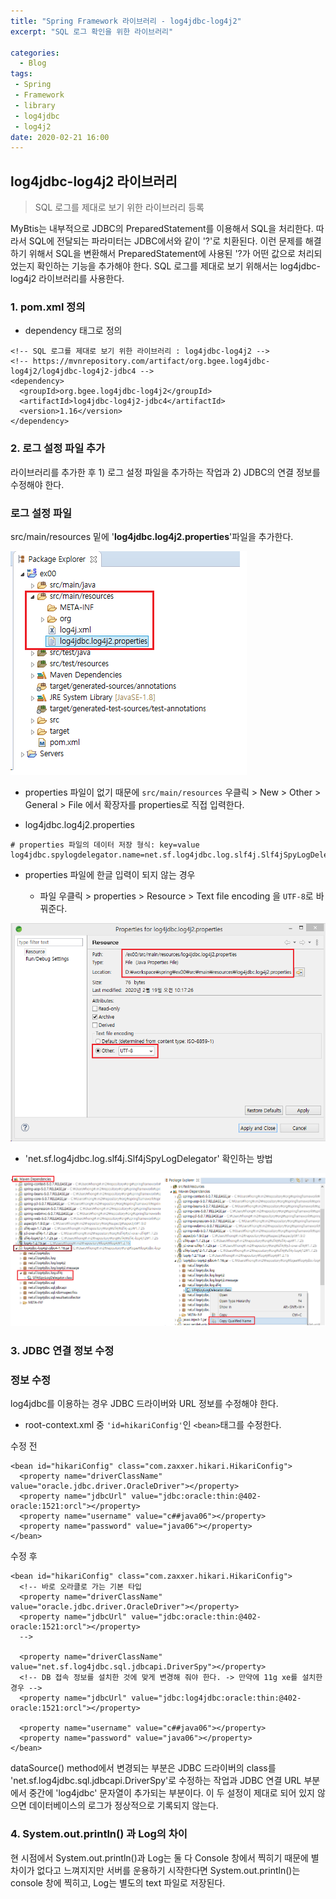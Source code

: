 ```yaml
---
title: "Spring Framework 라이브러리 - log4jdbc-log4j2"
excerpt: "SQL 로그 확인을 위한 라이브러리"

categories:
  - Blog
tags:
 - Spring
 - Framework
 - library
 - log4jdbc
 - log4j2
date: 2020-02-21 16:00
---
```


## log4jdbc-log4j2 라이브러리

> SQL 로그를 제대로 보기 위한 라이브러리 등록

MyBtis는 내부적으로 JDBC의 PreparedStatement를 이용해서 SQL을 처리한다. 따라서 SQL에 전달되는 파라미터는 JDBC에서와 같이 '?'로 치환된다. 이런 문제를 해결하기 위해서 SQL을 변환해서 PreparedStatement에 사용된 '?가 어떤 값으로 처리되었는지 확인하는 기능을 추가해야 한다. SQL 로그를 제대로 보기 위해서는 log4jdbc-log4j2 라이브러리를 사용한다.

### 1. pom.xml 정의

- dependency 태그로 정의

```
<!-- SQL 로그를 제대로 보기 위한 라이브러리 : log4jdbc-log4j2 -->
<!-- https://mvnrepository.com/artifact/org.bgee.log4jdbc-log4j2/log4jdbc-log4j2-jdbc4 -->
<dependency>
  <groupId>org.bgee.log4jdbc-log4j2</groupId>
  <artifactId>log4jdbc-log4j2-jdbc4</artifactId>
  <version>1.16</version>
</dependency>
```

### 2. 로그 설정 파일 추가

라이브러리를 추가한 후 1) 로그 설정 파일을 추가하는 작업과 2) JDBC의 연결 정보를 수정해야 한다.

### 로그 설정 파일

src/main/resources 밑에 '__log4jdbc.log4j2.properties__'파일을 추가한다.

![log4jdbc](/assets/images/log4jdbc.png)

- properties 파일이 없기 때문에 `src/main/resources` 우클릭 > New > Other > General > File 에서 확장자를 properties로 직접 입력한다.

- log4jdbc.log4j2.properties

```
# properties 파일의 데이터 저장 형식: key=value
log4jdbc.spylogdelegator.name=net.sf.log4jdbc.log.slf4j.Slf4jSpyLogDelegator
```

- properties 파일에 한글 입력이 되지 않는 경우

  - 파일 우클릭 > properties > Resource > Text file encoding 을 `UTF-8`로 바꿔준다.

![log4jdbc2](/assets/images/log4jdbc2.png)

- 'net.sf.log4jdbc.log.slf4j.Slf4jSpyLogDelegator' 확인하는 방법

![log4jdbc3](/assets/images/log4jdbc3.png)

### 3. JDBC 연결 정보 수정

### 정보 수정

log4jdbc를 이용하는 경우 JDBC 드라이버와 URL 정보를 수정해야 한다.

- root-context.xml 중 `'id=hikariConfig'`인 `<bean>`태그를 수정한다.

수정 전

```
<bean id="hikariConfig" class="com.zaxxer.hikari.HikariConfig">
  <property name="driverClassName" value="oracle.jdbc.driver.OracleDriver"></property>
  <property name="jdbcUrl" value="jdbc:oracle:thin:@402-oracle:1521:orcl"></property>
  <property name="username" value="c##java06"></property>
  <property name="password" value="java06"></property>
</bean>
```

수정 후

```
<bean id="hikariConfig" class="com.zaxxer.hikari.HikariConfig">
  <!-- 바로 오라클로 가는 기본 타입
  <property name="driverClassName" value="oracle.jdbc.driver.OracleDriver"></property>
  <property name="jdbcUrl" value="jdbc:oracle:thin:@402-oracle:1521:orcl"></property>
  -->

  <property name="driverClassName" value="net.sf.log4jdbc.sql.jdbcapi.DriverSpy"></property>
  <!-- DB 접속 정보를 설치한 것에 맞게 변경해 줘야 한다. -> 만약에 11g xe를 설치한 경우 -->
  <property name="jdbcUrl" value="jdbc:log4jdbc:oracle:thin:@402-oracle:1521:orcl"></property>

  <property name="username" value="c##java06"></property>
  <property name="password" value="java06"></property>
</bean>
```

dataSource() method에서 변경되는 부분은 JDBC 드라이버의 class를 'net.sf.log4jdbc.sql.jdbcapi.DriverSpy'로 수정하는 작업과 JDBC 연결 URL 부분에서 중간에 'log4jdbc' 문자열이 추가되는 부분이다. 이 두 설정이 제대로 되어 있지 않으면 데이터베이스의 로그가 정상적으로 기록되지 않는다.

### 4. System.out.println() 과 Log의 차이

현 시점에서 System.out.println()과 Log는 둘 다 Console 창에서 찍히기 때문에 별 차이가 없다고 느껴지지만 서버를 운용하기 시작한다면 System.out.println()는 console 창에 찍히고, Log는 별도의 text 파일로 저장된다.
